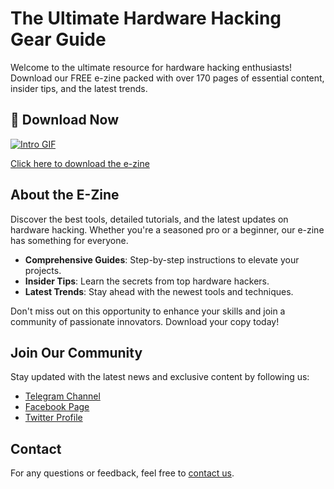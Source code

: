 # The Ultimate Hardware Hacking Gear Guide

Welcome to the ultimate resource for hardware hacking enthusiasts! Download our FREE e-zine packed with over 170 pages of essential content, insider tips, and the latest trends.

## 📖 Download Now
[![Intro GIF](./your-gif-file.gif)]([./your-ezine-file.pdf](https://www.juliodellaflora.com/_files/ugd/9b105c_9093266466844c149e4ced644812b1c4.pdf?index=true))

[Click here to download the e-zine](https://www.juliodellaflora.com/_files/ugd/9b105c_9093266466844c149e4ced644812b1c4.pdf?index=true)

## About the E-Zine

Discover the best tools, detailed tutorials, and the latest updates on hardware hacking. Whether you're a seasoned pro or a beginner, our e-zine has something for everyone.

- **Comprehensive Guides**: Step-by-step instructions to elevate your projects.
- **Insider Tips**: Learn the secrets from top hardware hackers.
- **Latest Trends**: Stay ahead with the newest tools and techniques.

Don't miss out on this opportunity to enhance your skills and join a community of passionate innovators. Download your copy today!

## Join Our Community

Stay updated with the latest news and exclusive content by following us:

- [Telegram Channel](https://t.me/your-channel)
- [Facebook Page](https://facebook.com/your-page)
- [Twitter Profile](https://twitter.com/your-profile)

## Contact

For any questions or feedback, feel free to [contact us](mailto:your-email@example.com).
